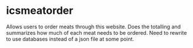 # icsmeatorder
Allows users to order meats through this website. Does the totalling and summarizes how much of each meat needs to be ordered.
Need to rewrite to use databases instead of a json file at some point.
